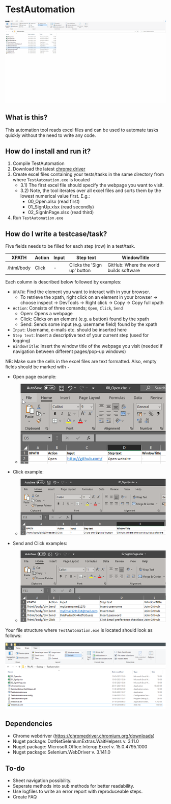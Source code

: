 # TestAutomation

![Alt Text](https://github.com/christianshub/TestAutomation/blob/main/Snapshots/demo.gif)

## What is this?
This automation tool reads excel files and can be used to automate tasks quickly without the need to write any code. 

## How do I install and run it?
1) Compile TestAutomation
2) Download the latest [chrome driver](https://chromedriver.chromium.org/downloads)
3) Create excel files containing your tests/tasks in the same directory from where `TestAutomation.exe` is located
    - 3.1) The first excel file should specify the webpage you want to visit.
    - 3.2) Note, the tool iterates over all excel files and sorts them by the lowest numerical value first. E.g.:
        - 00_Open.xlsx (read first)
        - 01_SignUp.xlsx (read secondly)
        - 02_SignInPage.xlsx (read third)
4) Run `TestAutomation.exe`

## How do I write a testcase/task?

Five fields needs to be filled for each step (row) in a test/task.

| XPATH      	| Action 	| Input 	| Step text                   	| WindowTitle                             	|
|------------	|--------	|-------	|-----------------------------	|-----------------------------------------	|
| /html/body 	| Click  	| -     	| Clicks the 'Sign up' button 	| GitHub: Where the world builds software 	|

Each column is described below followed by examples:

- `XPATH`: Find the element you want to interact with in your browser.
    - To retrieve the xpath, right click on an element in your browser -> choose inspect -> DevTools -> Right click -> Copy -> Copy full xpath
- `Action`: Consists of three comands; `Open`, `Click`, `Send`
    - Open: Opens a webpage
    - Click: Clicks on an element (e.g. a button) found by the xpath
    - Send: Sends some input (e.g. username field) found by the xpath 
- `Input`: Username, e-mails etc. should be inserted here
- `Step text`: Insert a descriptive text of your current step (used for logging)
- `WindowTitle`: Insert the window title of the webpage you visit (needed if navigation between different pages/pop-up windows)   

NB: Make sure the cells in the excel files are text formatted. Also, empty fields should be marked with `- `



- Open page example:
    - ![Alt Text](https://github.com/christianshub/TestAutomation/blob/main/Snapshots/snapshot1.png)

- Click example:
    - ![Alt Text](https://github.com/christianshub/TestAutomation/blob/main/Snapshots/snapshot2.png)

- Send and Click examples:
    - ![Alt Text](https://github.com/christianshub/TestAutomation/blob/main/Snapshots/snapshot3.png)

Your file structure where `TestAutomation.exe` is located should look as follows: 

![Alt Text](https://github.com/christianshub/TestAutomation/blob/main/Snapshots/snapshot4.png)


## Dependencies
- Chrome webdriver (https://chromedriver.chromium.org/downloads)
- Nuget package: DotNetSeleniumExtras.WaitHelpers v. 3.11.0
- Nuget package: Microsoft.Office.Interop.Excel v. 15.0.4795.1000
- Nuget package: Selenium.WebDriver v. 3.141.0

## To-do

- Sheet navigation possibility.
- Seperate methods into sub methods for better readability.
- Use logfiles to write an error report with reproduceable steps.
- Create FAQ
